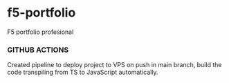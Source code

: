 # f5-portfolio
F5 portfolio profesional

### GITHUB ACTIONS

Created pipeline to deploy project to VPS on push in main branch, build the code transpiling from TS to JavaScript automatically.         